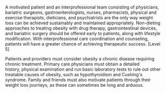 A motivated patient and an interprofessional team consisting of physicians, bariatric surgeons, gastroenterologists, nurses, pharmacists, physical and exercise therapists, dieticians, and psychiatrists are the only way weight loss can be achieved sustainably and maintained appropriately. Non-dieting approaches to treating obesity with drug therapy, gastrointestinal devices, and bariatric surgery should be offered early to patients, along with lifestyle modification. With interprofessional care coordination and counseling, patients will have a greater chance of achieving therapeutic success. [Level 5]

Patients and providers must consider obesity a chronic disease requiring chronic treatment. Primary care physicians must obtain a detailed history, physical examination and run basic laboratory tests to rule out other treatable causes of obesity, such as hypothyroidism and Cushing's syndrome. Family and friends must also motivate patients through their weight loss journeys, as these can sometimes be long and arduous.